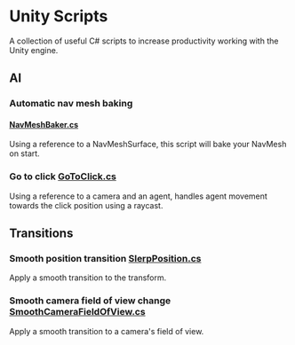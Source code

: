 # Unity Scripts
A collection of useful C# scripts to increase productivity working with the Unity engine. 

## AI

### Automatic nav mesh baking 
#### [NavMeshBaker.cs](https://github.com/gotfunc/unity-scripts/blob/master/NavMeshBaker.cs)
Using a reference to a NavMeshSurface, this script will bake your NavMesh on start.

### Go to click [GoToClick.cs](https://github.com/gotfunc/unity-scripts/blob/master/GoToClick.cs)
Using a reference to a camera and an agent, handles agent movement towards the click position using a raycast.

## Transitions

### Smooth position transition [SlerpPosition.cs](https://github.com/gotfunc/unity-scripts/blob/master/SlerpPosition.cs)
Apply a smooth transition to the transform.

### Smooth camera field of view change [SmoothCameraFieldOfView.cs](https://github.com/gotfunc/unity-scripts/blob/master/SmoothCameraFieldOfView.cs)
Apply a smooth transition to a camera's field of view.
